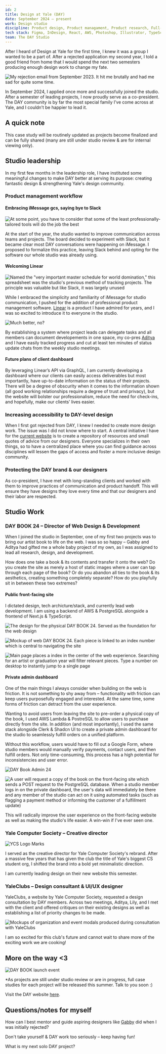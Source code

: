 ```yaml
---
id: 2
title: Design at Yale (DAY)
date: September 2024 – present
work: Design studio
discipline: Product design, Product managament, Product research, Full-stack software engineering
tech stack: Figma, InDesign, React, AWS, Photoshop, Illustrator, TypeScript, PostgreSQL
team: The DAY Studio
---
```


After I heard of Design at Yale for the first time, I knew it was a group I wanted to be a part of. After a rejected application my second year, I told a good friend from home that I would spend the next two semesters producing enough design work to change my fate.

![My rejection email from September 2023. It hit me brutally and had me sad for quite some time.](/product/02/Rejection.png)

In September 2024, I applied once more and successfully joined the studio. After a semester of leading projects, I now proudly serve as a co-president. The DAY community is by far the most special family I’ve come across at Yale, and I couldn’t be happier to lead it.
  
## A quick note

  This case study will be routinely updated as projects become finalized and can be fully shared (many are still under studio review & are for internal viewing only).

## Studio leadership

  In my first few months in the leadership role, I have instituted some meaningful changes to make DAY better at serving its purpose: creating fantastic design & strengthening Yale's design community.
  
### Product management workflow

#### Embracing iMessage gcs, saying bye to Slack

  ![At some point, you have to consider that some of the least professionally-tailored tools will do the job the best](/product/02/DAY-MESSAGE.jpg)

  At the start of the year, the studio wanted to improve communication across teams and projects. The board decided to experiment with Slack, but it became clear most DAY conversations were happening on iMessage.
  I proposed to formalize this practice, leaving Slack behind and opting for the software our whole studio was already using.

#### Welcoming Linear

  ![Named the "very important master schedule for world domination," this spreadsheet was the studio's previous method of tracking projects. The principle was valuable but like Slack, it was largely unused](/product/02/DAY-DOMINATION.jpg)

  While I embraced the simplicity and familiarity of iMessage for studio communication, I pushed for the addition of professional product management software.
  [Linear](https://linear.app) is a product I have admired for years, and I was so excited to introduce it to everyone in the studio.

  ![Much better, no?](/product/02/Linear.png)

  By establishing a system where project leads can delegate tasks and all members can document developements in one space, my co-pres [Aditya](https://adityadas.design) and I have easily tracked progress and cut at least ten minutes of status update chats from the weekly studio meetings.

#### Future plans of client dashboard

  By leveraging Linear’s API via GraphQL, I am currently developing a dashboard where our clients can easily access deliverables but most importantly, have up-to-date information on the status of their projects. There will be a degree of obscurity when it comes to the information shown (all good working relationships require a degree of trust and privacy), but the website will bolster our professionalism, reduce the need for check-ins, and hopefully, make our clients’ lives easier.

### Increasing accessibility to DAY-level design

  When I first got rejected from DAY, I knew I needed to create more design work. The issue was I did not know where to start. A central initiative I have for the [current website](https://www.designatyale.com/) is to create a repository of resources and small quotes of advice from our designers.
  Everyone specializes in their own things, so to have a centralized place where you can find guidance across disciplines will lessen the gaps of access and foster a more inclusive design community.

### Protecting the DAY brand & our designers

  As co-president, I have met with long-standing clients and worked with them to improve practices of communication and product handoff. This will ensure they have designs they love every time and that our designers and their labor are respected.

## Studio Work

### DAY BOOK 24 – Director of Web Design & Development

  When I joined the studio in September, one of my first two projects was to bring our artist book to life on the web.
  I was so so happy – Gabby and Aditya had gifted me a whole baby project of my own, as I was assigned to lead all research, design, and development.

  How does one take a book & its contents and transfer it onto the web?
  Do you create the site as merely a host of static images where a user can tap through each page of the book?
  Or do you abandon all ties to the book & its aesthetics, creating something completely separate? How do you playfully sit in between these two extremes?

#### Public front-facing site

  I dictated design, tech archicture/stack, and currently lead web development.
  I am using a backend of AWS & PostgreSQL alongside a frontend of Next.js & TypeScript.

  ![The design for the physical DAY BOOK 24. Served as the foundation for the web design](/product/02/1-DAY.jpg)

  ![Mockup of web DAY BOOK 24. Each piece is linked to an index number which is central to navigating the site](/product/02/2-DAY.jpg)

  ![Main page places a index in the center of the web experience. Searching for an artist or graduation year will filter relevant pieces. Type a number on desktop to instantly jump to a single page](/product/02/3-DAY.png)

#### Private admin dashboard

  One of the main things I always consider when building on the web is friction. It is not something to shy away from – functionality with friction can keep users purposefully engaged and interested. At the same time, some forms of friction can detract from the user experience.

  Wanting to avoid users from leaving the site to pre-order a physical copy of the book, I used AWS Lambda & PostreSQL to allow users to purchase directly from the site.
  In addition (and most importantly), I used the same stack alongside Clerk & Shadcn UI to create a private admin dashboard for the studio to seamlessly fulfill orders on a unified platform.

  Without this workflow, users would have to fill out a Google Form, where studio members would manually verify payments, contact users, and then fulfill orders. Not only time-consuming, this process has a high potential for inconsistencies and user error.

  ![DAY Book Admin 24](/product/02/3-DAYBOOKADMIN.jpg)

  ![A user will request a copy of the book on the front-facing site which sends a POST request to the PostgreSQL database. When a studio member logs in on the private dashboard, the user's data will immediately be there and any member of the studio can act on it using automated tasks (such as flagging a payment method or informing the customer of a fulfillment update)](/product/02/ADMIN-DAY.jpg)

  This will radically improve the user experience on the front-facing website as well as making the studio's life easier. A win-win if I've ever seen one.

### Yale Computer Society – Creative director

  ![YCS Logo Marks](/product/02/YCS.jpg)

  I served as the creative director for Yale Computer Society's rebrand. After a massive few years that has given the club the title of Yale's biggest CS student org, I shifted the brand into a bold yet minimalistic direction.
  
  I am currently leading design on their new website this semester.

### YaleClubs – Design consultant & UI/UX designer
  
  YaleClubs, a website by Yale Computer Society, requested a design consultation by DAY members. Across two meetings, Aditya, Lily, and I met with the client and offered critiques on their existing designs as well as establishing a list of priority changes to be made.

  ![Mockups of organization and event modals produced during consultation with YaleClubs](/product/02/YaleClubs.jpg)
  
  I am so excited for this club's future and cannot wait to share more of the exciting work we are cooking!
  
## More on the way <3

  ![DAY BOOK launch event](/product/02/DAYEVENT.jpg)

  *As projects are still under studio review or are in progress, full case studies for each project will be released this summer. Talk to you soon :)
  
  Visit the DAY website [here](https://www.designatyale.com/).
  
## Questions/notes for myself
  
  How can I best mentor and guide aspiring designers like [Gabby](https://gabrielleuy.com/) did when I was initially rejected?
  
  Don't take yourself & DAY work too seriously – keep having fun!
  
  What is my next solo DAY project?
